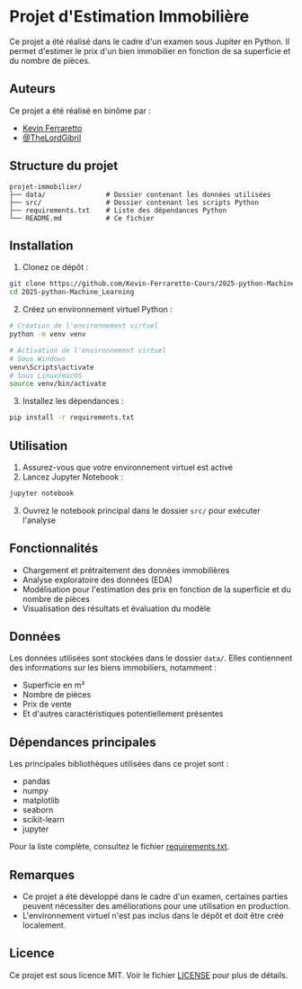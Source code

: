 # Projet d'Estimation Immobilière

Ce projet a été réalisé dans le cadre d'un examen sous Jupiter en Python. Il permet d'estimer le prix d'un bien immobilier en fonction de sa superficie et du nombre de pièces.

## Auteurs

Ce projet a été réalisé en binôme par :
- [Kevin Ferraretto](https://kevin-ferraretto.fr/)
- [@TheLordGibril](https://github.com/TheLordGibril)

## Structure du projet

```
projet-immobilier/
├── data/               # Dossier contenant les données utilisées
├── src/                # Dossier contenant les scripts Python
├── requirements.txt    # Liste des dépendances Python
└── README.md           # Ce fichier
```

## Installation

1. Clonez ce dépôt :
```bash
git clone https://github.com/Kevin-Ferraretto-Cours/2025-python-Machine_Learning.git
cd 2025-python-Machine_Learning
```

2. Créez un environnement virtuel Python :
```bash
# Création de l'environnement virtuel
python -m venv venv

# Activation de l'environnement virtuel
# Sous Windows
venv\Scripts\activate
# Sous Linux/macOS
source venv/bin/activate
```

3. Installez les dépendances :
```bash
pip install -r requirements.txt
```

## Utilisation

1. Assurez-vous que votre environnement virtuel est activé
2. Lancez Jupyter Notebook :
```bash
jupyter notebook
```

3. Ouvrez le notebook principal dans le dossier `src/` pour exécuter l'analyse

## Fonctionnalités

- Chargement et prétraitement des données immobilières
- Analyse exploratoire des données (EDA)
- Modélisation pour l'estimation des prix en fonction de la superficie et du nombre de pièces
- Visualisation des résultats et évaluation du modèle

## Données

Les données utilisées sont stockées dans le dossier `data/`. Elles contiennent des informations sur les biens immobiliers, notamment :
- Superficie en m²
- Nombre de pièces
- Prix de vente
- Et d'autres caractéristiques potentiellement présentes

## Dépendances principales

Les principales bibliothèques utilisées dans ce projet sont :
- pandas
- numpy
- matplotlib
- seaborn
- scikit-learn
- jupyter

Pour la liste complète, consultez le fichier [requirements.txt](requirements.txt).

## Remarques

- Ce projet a été développé dans le cadre d'un examen, certaines parties peuvent nécessiter des améliorations pour une utilisation en production.
- L'environnement virtuel n'est pas inclus dans le dépôt et doit être créé localement.

## Licence

Ce projet est sous licence MIT. Voir le fichier [LICENSE](LICENCE) pour plus de détails.
